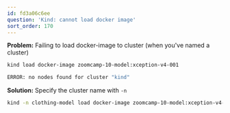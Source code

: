 ```yaml
---
id: fd3a06c6ee
question: 'Kind: cannot load docker image'
sort_order: 170
---
```


**Problem:** Failing to load docker-image to cluster (when you've named a cluster)

```bash
kind load docker-image zoomcamp-10-model:xception-v4-001

ERROR: no nodes found for cluster "kind"
```

**Solution:** Specify the cluster name with `-n`

```bash
kind -n clothing-model load docker-image zoomcamp-10-model:xception-v4-001
```
